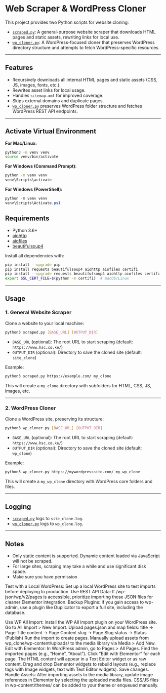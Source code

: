 # Web Scraper & WordPress Cloner

This project provides two Python scripts for website cloning:

- [`scraped.py`](scraped.py): A general-purpose website scraper that downloads HTML pages and static assets, rewriting links for local use.
- [`wp_cloner.py`](wp_cloner.py): A WordPress-focused cloner that preserves WordPress directory structure and attempts to fetch WordPress-specific resources.

---

## Features

- Recursively downloads all internal HTML pages and static assets (CSS, JS, images, fonts, etc.).
- Rewrites asset links for local usage.
- Handles `sitemap.xml` for improved coverage.
- Skips external domains and duplicate pages.
- [`wp_cloner.py`](wp_cloner.py) preserves WordPress folder structure and fetches WordPress REST API endpoints.

---
## Activate Virtual Environment

**For Mac/Linux:**
```bash
python3 -m venv venv
source venv/bin/activate
```

**For Windows (Command Prompt):**
```cmd
python -m venv venv 
venv\Scripts\activate
```

**For Windows (PowerShell):**
```powershell
python -m venv venv
venv\Scripts\Activate.ps1
```

## Requirements

- Python 3.6+
- [aiohttp](https://pypi.org/project/aiohttp/)
- [aiofiles](https://pypi.org/project/aiofiles/)
- [beautifulsoup4](https://pypi.org/project/beautifulsoup4/)

Install all dependencies with:

```sh
pip install --upgrade pip 
pip install requests beautifulsoup4 aiohttp aiofiles certifi
pip install --upgrade requests beautifulsoup4 aiohttp aiofiles certifi
export SSL_CERT_FILE=$(python -m certifi)  # macOS/Linux
```

---

## Usage

### 1. General Website Scraper

Clone a website to your local machine:

```sh
python3 scraped.py [BASE_URL] [OUTPUT_DIR]
```

- `BASE_URL` (optional): The root URL to start scraping (default: `https://www.hsc.co.ke/`)
- `OUTPUT_DIR` (optional): Directory to save the cloned site (default: `site_clone`)

Example:

```sh
python3 scraped.py https://example.com/ my_clone
```

This will create a `my_clone` directory with subfolders for HTML, CSS, JS, images, etc.

---

### 2. WordPress Cloner

Clone a WordPress site, preserving its structure:

```sh
python3 wp_cloner.py [BASE_URL] [OUTPUT_DIR]
```

- `BASE_URL` (optional): The root URL to start scraping (default: `https://www.hsc.co.ke/`)
- `OUTPUT_DIR` (optional): Directory to save the cloned site (default: `wp_clone`)

Example:

```sh
python3 wp_cloner.py https://mywordpresssite.com/ my_wp_clone 
```

This will create a `my_wp_clone` directory with WordPress core folders and files.

---

## Logging

- [`scraped.py`](scraped.py) logs to `site_clone.log`.
- [`wp_cloner.py`](wp_cloner.py) logs to `wp_clone.log`.

---

## Notes

- Only static content is supported. Dynamic content loaded via JavaScript will not be scraped.
- For large sites, scraping may take a while and use significant disk space.
- Make sure you have permission

Test with a Local WordPress:
Set up a local WordPress site to test imports before deploying to production.
Use REST API Data:
If /wp-json/wp/v2/pages is accessible, prioritize importing those JSON files for cleaner Elementor integration.
Backup Plugins:
If you gain access to wp-admin, use a plugin like Duplicator to export a full site, including the database.

Use WP All Import:
Install the WP All Import plugin on your WordPress site.
Go to All Import > New Import.
Upload pages.json and map fields:
title → Page Title
content → Page Content
slug → Page Slug
status → Status (Publish)
Run the import to create pages.
Manually upload assets from wp_clone/wp-content/uploads/ to the media library via Media > Add New.
Edit with Elementor:
In WordPress admin, go to Pages > All Pages.
Find the imported pages (e.g., “Home”, “About”).
Click “Edit with Elementor” for each page.
The HTML content will appear in a Text Editor widget or as raw content.
Drag and drop Elementor widgets to rebuild layouts (e.g., replace <img> tags with Image widgets, text with Text Editor widgets).
Save changes.
Handle Assets:
After importing assets to the media library, update image references in Elementor by selecting the uploaded media files.
CSS/JS files in wp-content/themes/ can be added to your theme or enqueued manually.